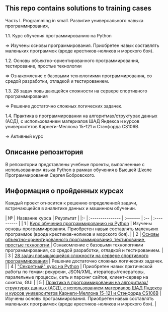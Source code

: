 ## This repo contains solutions to training cases

Часть I. Programming in small.
Развитие универсального навыка программирования,

1.1. Курс обучения программированию на Python 

=> Изучены основы программирования. Приобретен навык составлять маленьких программок (вроде крестиков-ноликов и морского боя).

1.2. Основы объектно-ориентированного программирования, тестирование, простые технологии 

=> Ознакомление с базовыми технологиями программирования, со средой разработки, отладкой и тестированием.

1.3. 28 задач повышающейся сложности на сервере спортивного программирования 

=> Решение достаточно сложных логических задачек.

1.4. Практика в программировании на алгоритмах/структурах данных (АСД), с использованием материалов ШАД Яндекса и курсов университетов Карнеги-Меллона 15-121 и Стэнфорда CS106B.

=> Активный курс


## Описание репозитория 

В репозитории представлены учебные проекты, выполненные с использованием языка Python в рамках обучения в Высшей Школе Программирования Сергея Бобровского.

## Информация о пройденных курсах

Каждый проект относится к решению определенной задачи, встречающейся в аналитике данных и машинном обучении. 

| № | Название курса | Реузльтат |
|:- | :--------------- | :------- | :-- | :---------- |
| 1 | [Курс обучения программированию на Python]() | Изучены основы программирования. Приобретен навык составлять маленьких программок (вроде крестиков-ноликов и морского боя). |
| 2 | [Основы объектно-ориентированного программирования, тестирование, простые технологии ]() | Ознакомление с базовыми технологиями программирования, со средой разработки, отладкой и тестированием. |
| 3 | [28 задач повышающейся сложности на сервере спортивного программирования](28_survived) | Решение достаточно сложных логических задачек. |
| 4 | ["Секретный" курс на Python](pk2) | Приобретен навык прктической работы по темам: рекурсии, JSON/XML, итераторы/генераторы, паралельные процессы, сеть и парсинг сайтов, клиент-сервер на сокетах, GUI |
| 5 | [Практика в программировании на алгоритмах/структурах данных (АСД), с использованием материалов ШАД Яндекса и курсов университетов Карнеги-Меллона 15-121 и Стэнфорда CS106B](algorithms_1) | Изучены основы программирования. Приобретен навык составлять маленьких программок (вроде крестиков-ноликов и морского боя). |
